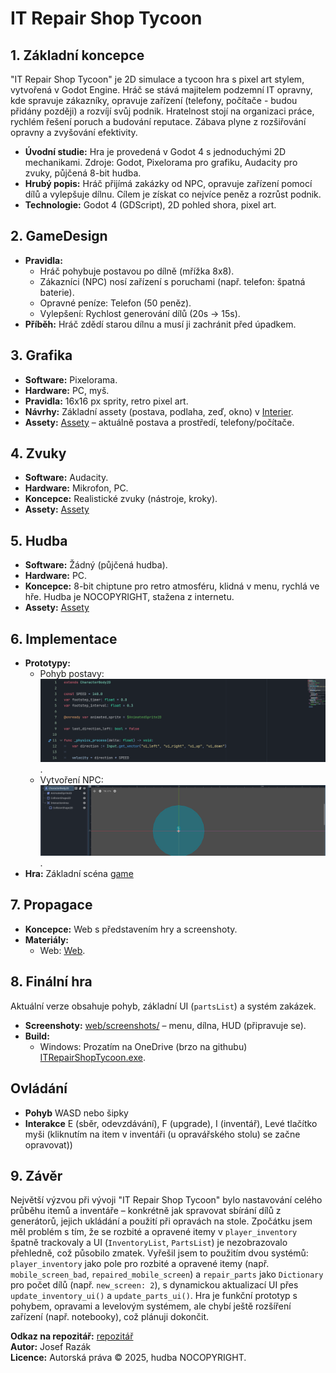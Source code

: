 # IT Repair Shop Tycoon

## 1. Základní koncepce
"IT Repair Shop Tycoon" je 2D simulace a tycoon hra s pixel art stylem, vytvořená v Godot Engine. Hráč se stává majitelem podzemní IT opravny, kde spravuje zákazníky, opravuje zařízení (telefony, počítače - budou přidány později) a rozvíjí svůj podnik. Hratelnost stojí na organizaci práce, rychlém řešení poruch a budování reputace. Zábava plyne z rozšiřování opravny a zvyšování efektivity.

- **Úvodní studie:** Hra je provedená v Godot 4 s jednoduchými 2D mechanikami. Zdroje: Godot, Pixelorama pro grafiku, Audacity pro zvuky, půjčená 8-bit hudba.
- **Hrubý popis:** Hráč přijímá zakázky od NPC, opravuje zařízení pomocí dílů a vylepšuje dílnu. Cílem je získat co nejvíce peněz a rozrůst podnik.
- **Technologie:** Godot 4 (GDScript), 2D pohled shora, pixel art.

## 2. GameDesign
- **Pravidla:**
  - Hráč pohybuje postavou po dílně (mřížka 8x8).
  - Zákazníci (NPC) nosí zařízení s poruchami (např. telefon: špatná baterie).
  - Opravné peníze: Telefon (50 peněz).
  - Vylepšení: Rychlost generování dílů (20s → 15s).
- **Příběh:** Hráč zdědí starou dílnu a musí ji zachránit před úpadkem.

## 3. Grafika
- **Software:** Pixelorama.
- **Hardware:** PC, myš.
- **Pravidla:** 16x16 px sprity, retro pixel art.
- **Návrhy:** Základní assety (postava, podlaha, zeď, okno) v [Interier](https://github.com/MasterkoCZ/it-repair-shop/tree/main/Graphics/Interier).
- **Assety:** [Assety](https://github.com/MasterkoCZ/it-repair-shop/tree/main/Graphics) – aktuálně postava a prostředí, telefony/počítače.

## 4. Zvuky
- **Software:** Audacity.
- **Hardware:** Mikrofon, PC.
- **Koncepce:** Realistické zvuky (nástroje, kroky).
- **Assety:** [Assety](https://github.com/MasterkoCZ/it-repair-shop/tree/main/Audio)

## 5. Hudba
- **Software:** Žádný (půjčená hudba).
- **Hardware:** PC.
- **Koncepce:** 8-bit chiptune pro retro atmosféru, klidná v menu, rychlá ve hře. Hudba je NOCOPYRIGHT, stažena z internetu.
- **Assety:** [Assety](https://github.com/MasterkoCZ/it-repair-shop/tree/main/Audio)

## 6. Implementace
- **Prototypy:**
  - Pohyb postavy: ![Pohyb](https://github.com/MasterkoCZ/it-repair-shop/blob/main/obr%C3%A1zky/pohyb.png).
  - Vytvoření NPC: ![NPC](https://github.com/MasterkoCZ/it-repair-shop/blob/main/obr%C3%A1zky/npc.png).
- **Hra:** Základní scéna [game](https://github.com/MasterkoCZ/it-repair-shop/blob/main/Scenes/game.tscn)

## 7. Propagace
- **Koncepce:** Web s představením hry a screenshoty.
- **Materiály:**
  - Web: [Web](https://github.com/MasterkoCZ/it-repair-shop/tree/main/Website).

## 8. Finální hra
Aktuální verze obsahuje pohyb, základní UI (`partsList`) a systém zakázek.  
- **Screenshoty:** [web/screenshots/](web/screenshots/) – menu, dílna, HUD (připravuje se).
- **Build:**
  - Windows: Prozatím na OneDrive (brzo na githubu) [ITRepairShopTycoon.exe](https://vosassvarnsdorf-my.sharepoint.com/:u:/g/personal/josef_razak021_skolavdf_cz/EdKVHHEbsONBv_71QOpC-IoB--15424hxHRmp6qlpqolng?e=nfv8Id).
## Ovládání
- **Pohyb** WASD nebo šipky
- **Interakce** E (sběr, odevzdávání), F (upgrade), I (inventář), Levé tlačítko myši (kliknutím na item v inventáři (u opravářského stolu) se začne opravovat))

## 9. Závěr
Největší výzvou při vývoji "IT Repair Shop Tycoon" bylo nastavování celého průběhu itemů a inventáře – konkrétně jak spravovat sbírání dílů z generátorů, jejich ukládání a použití při opravách na stole. Zpočátku jsem měl problém s tím, že se rozbité a opravené itemy v `player_inventory` špatně trackovaly a UI (`InventoryList`, `PartsList`) je nezobrazovalo přehledně, což působilo zmatek. Vyřešil jsem to použitím dvou systémů: `player_inventory` jako pole pro rozbité a opravené itemy (např. `mobile_screen_bad`, `repaired_mobile_screen`) a `repair_parts` jako `Dictionary` pro počet dílů (např. `new_screen: 2`), s dynamickou aktualizací UI přes `update_inventory_ui()` a `update_parts_ui()`. Hra je funkční prototyp s pohybem, opravami a levelovým systémem, ale chybí ještě rozšíření zařízení (např. notebooky), což plánuji dokončit.

**Odkaz na repozitář:** [repozitář](https://github.com/MasterkoCZ/it-repair-shop)  
**Autor:** Josef Razák  
**Licence:** Autorská práva © 2025, hudba NOCOPYRIGHT.
